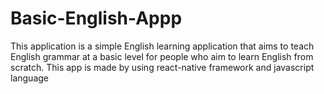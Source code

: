 # Basic-English-Appp

This application is a simple English learning application that aims to teach English grammar at a basic level for people who aim to learn English from scratch.
This app is made by using react-native framework and javascript language

